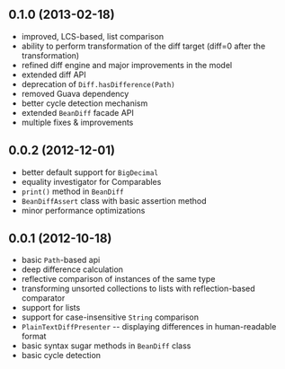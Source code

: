 ## 0.1.0 (2013-02-18)

* improved, LCS-based, list comparison
* ability to perform transformation of the diff target (diff=0 after the transformation)
* refined diff engine and major improvements in the model
* extended diff API
* deprecation of `Diff.hasDifference(Path)`
* removed Guava dependency
* better cycle detection mechanism
* extended `BeanDiff` facade API
* multiple fixes & improvements

## 0.0.2 (2012-12-01)

* better default support for `BigDecimal`
* equality investigator for Comparables
* `print()` method in `BeanDiff`
* `BeanDiffAssert` class with basic assertion method
* minor performance optimizations

## 0.0.1 (2012-10-18)

* basic `Path`-based api 
* deep difference calculation
* reflective comparison of instances of the same type
* transforming unsorted collections to lists with reflection-based comparator
* support for lists
* support for case-insensitive `String` comparison
* `PlainTextDiffPresenter` -- displaying differences in human-readable format
* basic syntax sugar methods in `BeanDiff` class
* basic cycle detection
